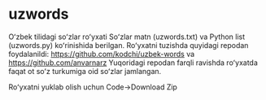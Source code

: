 # uzwords
Oʻzbek tilidagi soʻzlar roʻyxati
Soʻzlar matn (uzwords.txt) va Python list (uzwords.py) koʻrinishida berilgan.
Roʻyxatni tuzishda quyidagi repodan foydalanildi: https://github.com/kodchi/uzbek-words va https://github.com/anvarnarz
Yuqoridagi repodan farqli ravishda roʻyxatda faqat ot soʻz turkumiga oid soʻzlar jamlangan.

Roʻyxatni yuklab olish uchun Code->Download Zip
